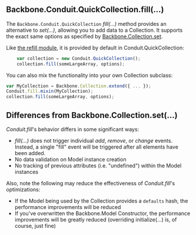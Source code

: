 ## Backbone.Conduit.QuickCollection.fill(...)
The `Backbone.Conduit.QuickCollection` _fill(...)_ method provides an alternative to _set(...)_, allowing you to add data to a Collection.  It
supports the exact same options as specified by [Backbone.Collection.set](http://backbonejs.org/#Collection-set).

Like [the refill module](refill.html), it is provided by default in Conduit.QuickCollection:

```javascript
    var collection = new Conduit.QuickCollection();
    collection.fill(someLargeArray, options);
```

You can also mix the functionality into your own Collection subclass:

```javascript
var MyCollection = Backbone.Collection.extend({ ... });
Conduit.fill.mixin(MyCollection);
collection.fill(someLargeArray, options);
```

## Differences from Backbone.Collection.set(...)
_Conduit.fill_'s behavior differs in some significant ways:

- _fill(...)_ does not trigger individual _add_, _remove_, or _change_ events.  Instead, a single "fill" event will be
triggered after all elements have been added.
- No data validation on Model instance creation
- No tracking of previous attributes (i.e. "undefined") within the Model instances


Also, note the following may reduce the effectiveness of _Conduit.fill_'s optimizations:
- If the Model being used by the Collection provides a <code>defaults</code> hash, the performance improvements will be
reduced
- If you've overwritten the Backbone.Model Constructor, the performance improvements will be greatly reduced (overriding
initialize(...) is, of course, just fine)

